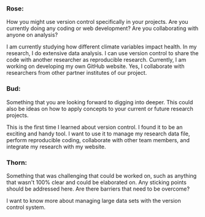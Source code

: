 ### Rose:
How you might use version control specifically in your projects. Are you currently doing any coding or web development? Are you collaborating with anyone on analysis?

I am currently studying how different climate variables impact health. In my research, I do extensive data analysis. I can use version control to share the code with another researcher as reproducible research. 
Currently, I am working on developing my own GitHub website. Yes, I collaborate with researchers from other partner institutes of our project.

### Bud:
Something that you are looking forward to digging into deeper. This could also be ideas on how to apply concepts to your current or future research projects.

This is the first time I learned about version control. I found it to be an exciting and handy tool. 
I want to use it to manage my research data file, perform reproducible coding, collaborate with other team members, and integrate my research with my website.

### Thorn:
Something that was challenging that could be worked on, such as anything that wasn't 100% clear and could be elaborated on. Any sticking points should be addressed here. Are there barriers that need to be overcome?

I want to know more about managing large data sets with the version control system.

